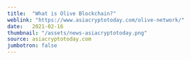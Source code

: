 ```yaml
---
title:  "What is Olive Blockchain?"
weblink: "https://www.asiacryptotoday.com/olive-network/"
date:   2021-02-16
thumbnail: "/assets/news-asiacryptotoday.png"
source: asiacryptotoday.com
jumbotron: false
---
```

